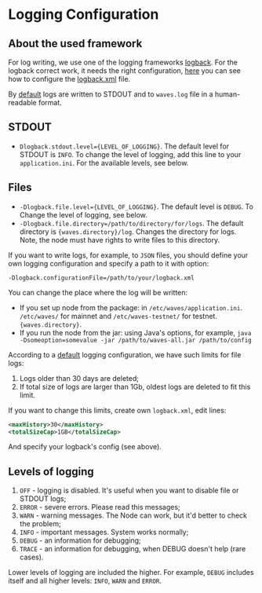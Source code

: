 # Logging Configuration

## About the used framework

For log writing, we use one of the logging frameworks [logback](https://logback.qos.ch/documentation.html). For the logback correct work, it needs the right configuration, [here](https://logback.qos.ch/manual/configuration.html) you can see how to configure the [logback.xml](https://github.com/wavesplatform/Waves/blob/master/src/main/resources/logback.xml) file.

By [default](https://github.com/wavesplatform/Waves/blob/master/src/main/resources/logback.xml) logs are written to STDOUT and to `waves.log` file in a human-readable format.

## STDOUT

* `Dlogback.stdout.level={LEVEL_OF_LOGGING}`. The default level for STDOUT is `INFO`. To change the level of logging, add this line to your `application.ini`.
For the available levels, see below.



## Files

* `-Dlogback.file.level={LEVEL_OF_LOGGING}`. The default level is `DEBUG`. To Change the level of logging, see below.
* `-Dlogback.file.directory=/path/to/directory/for/logs`. The default directory is `{waves.directory}/log`. Changes the directory for logs. Note, the node must have rights to write files to this directory.

If you want to write logs, for example, to `JSON` files, you should define your own logging configuration and specify a path to it with option:

```
-Dlogback.configurationFile=/path/to/your/logback.xml
```

You can change the place where the log will be written:

* If you set up node from the package: in `/etc/waves/application.ini`.
`/etc/waves/` for mainnet and `/etc/waves-testnet/` for testnet. `{waves.directory}`.
* If you run the node from the jar: using Java's options, for example, `java -Dsomeoption=somevalue -jar /path/to/waves-all.jar /path/to/config`

According to a [default](https://github.com/wavesplatform/Waves/blob/master/src/main/resources/logback.xml) logging configuration, we have such limits for file logs:  
1. Logs older than 30 days are deleted;  
2. If total size of logs are larger than 1Gb, oldest logs are deleted to fit this limit.

If you want to change this limits, create own `logback.xml`, edit lines:

```xml
<maxHistory>30</maxHistory>
<totalSizeCap>1GB</totalSizeCap>
```

And specify your logback's config \(see above\).

## Levels of logging

1. `OFF` - logging is disabled. It's useful when you want to disable file or STDOUT logs;
2. `ERROR` - severe errors. Please read this messages; 
3. `WARN` - warning messages. The Node can work, but it'd better to check the problem;
4. `INFO` - important messages. System works normally;
5. `DEBUG` - an information for debugging;
6. `TRACE` - an information for debugging, when DEBUG doesn't help \(rare cases\).

Lower levels of logging are included the higher. For example, `DEBUG` includes itself and all higher levels: `INFO`, `WARN` and `ERROR`.

